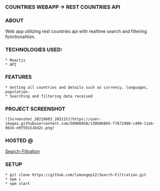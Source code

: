 ### COUNTRIES WEBAPP -> REST COUNTRIES API

### ABOUT

Web app utilizing rest countries api with realtime search and filtering
functionalities.

### TECHNOLOGIES USED:

    * Reactjs
    * API

### FEATURES

    * Getting all countries and details such as currency, languages, population.
    * Searching and filtering data received

### PROJECT SCREENSHOT

    ![Screenshot_20210603_203115](https://user-images.githubusercontent.com/58906058/120686865-f7672980-c490-11eb-863e-e9f59151bd2c.png)

### HOSTED @

[Search-Filtration](https://lumungep12.github.io/Search-Filtration/)

### SETUP

    * git clone https://github.com/lumungep12/Search-Filtration.git
    * npm i
    * npm start
